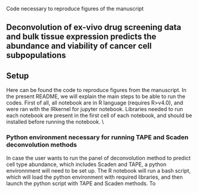 Code necessary to reproduce figures of the manuscript

## Deconvolution of ex-vivo drug screening data and bulk tissue expression predicts the abundance and viability of cancer cell subpopulations

## Setup 

Here can be found the code to reproduce figures from the manuscript. In the present README, we will explain the main steps to be able to run the codes. First of all, all notebook are in R language (requires R\>v4.0), and were ran with the IRkernel for jupyter notebook. Libraries needed to run each notebook are present in the first cell of each notebook, and should be installed before running the notebook. \\

### Python environment necessary for running TAPE and Scaden deconvolution methods
In case the user wants to run the panel of deconvolution method to predict cell type abundance, which includes Scaden and TAPE, a python environnment will need to be set up. The R notebook will run a bash script, which will load the python environment with required libraries, and then launch the python script with TAPE and Scaden methods. To



